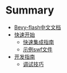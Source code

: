 # Summary
- [Bevy-flash中文文档](./chapter_1.md)
- [快速开始]()
    - [快速集成指南](section_1_1.md)
    - [示例swf文件](section_1_2.md)
- [开发指南]()
  - [调试技巧](development/debugging.md)
